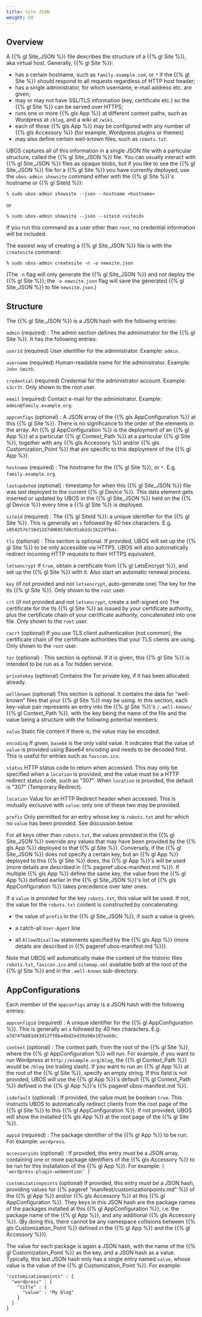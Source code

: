 ```yaml
---
title: Site JSON
weight: 50
---
```


## Overview

A {{% gl Site_JSON %}} file describes the structure of a {{% gl Site %}}, aka virtual
host. Generally, {{% gl Site %}}:

* has a certain hostname, such as ``family.example.com``, or ``*`` if the {{% gl Site %}}
  should respond to all requests regardless of HTTP host header;
* has a single administrator, for which username, e-mail address etc. are given;
* may or may not have SSL/TLS information (key, certificate etc.) so the {{% gl Site %}} can be
  served over HTTPS;
* runs one or more {{% gls App %}} at different context paths, such as Wordpress at ``/blog``,
  and a wiki at ``/wiki``.
* each of those {{% gls App %}} may be configured with any number of
  {{% gls Accessory %}} (for example, Wordpress plugins or themes)
* may also define certain well-known files, such as ``robots.txt``.

UBOS captures all of this information in a single JSON file with a particular structure,
called the {{% gl Site_JSON %}} file. You can usually interact with {{% gl Site_JSON %}}
files as opaque blobs, but if you like to see the {{% gl Site_JSON %}} file for a
{{% gl Site %}} you have currently deployed, use the ``ubos-admin showsite`` command
either with the {{% gl Site %}}'s hostname or {{% gl SiteId %}}:

```
% sudo ubos-admin showsite --json --hostname <hostname>
```

or

```
% sudo ubos-admin showsite --json --siteid <siteid>
```

If you run this command as a user other than ``root``, no credential information will be
included.

The easiest way of creating a {{% gl Site_JSON %}} file is with the ``createsite`` command:

```
% sudo ubos-admin createsite -n -o newsite.json
```

(The ``-n`` flag will only generate the {{% gl Site_JSON %}} and not deploy the
{{% gl Site %}}; the ``-o newsite.json`` flag will save the generated
{{% gl Site_JSON %}} to file ``newsite.json``.)

## Structure

The {{% gl Site_JSON %}} is a JSON hash with the following entries:

``admin`` (required)
: The admin section defines the administrator for the {{% gl Site %}}. It has the following
  entries:

   ``userid`` (required)
      User identifier for the administrator. Example: ``admin``.

   ``username`` (required)
      Human-readable name for the administrator. Example: ``John Smith``.

   ``credential`` (required)
      Credential for the administrator account. Example: ``s3cr3t``. Only shown to the
      root user.

   ``email`` (required)
      Contact e-mail for the administrator. Example: ``admin@family.example.org``.

``appconfigs`` (optional)
: A JSON array of the {{% gls AppConfiguration %}} at this {{% gl Site %}}. There is
  no significance to the order of the elements in the array. An {{% gl AppConfiguration %}}
  is the deployment of an {{% gl App %}} at a particular {{% gl Context_Path %}}
  at a particular {{% gl Site %}}, together with any {{% gls Accessory %}} and/or
  {{% gls Customization_Point %}} that are specific to this deployment of the {{% gl App %}}.

``hostname`` (required)
: The hostname for the {{% gl Site %}}, or ``*``. E.g. ``family.example.org``.

``lastupdated`` (optional)
: timestamp for when this {{% gl Site_JSON %}} file was last deployed to the current
  {{% gl Device %}}. This data element gets inserted or updated by UBOS in the
  {{% gl Site_JSON %}} held on the {{% gl Device %}} every time a {{% gl Site %}}
  is deployed.

``siteid`` (required)
: The {{% gl SiteId %}}: a unique identifier for the {{% gl Site %}}. This is generally
  an ``s`` followed by 40 hex characters. E.g. ``s054257e710d12d7d06957d8c91ab2dc1b22d7b4c``.

``tls`` (optional)
: This section is optional. If provided, UBOS will set up the {{% gl Site %}} to be only
  accessible via HTTPS. UBOS will also automatically redirect incoming HTTP requests
  to their HTTPS equivalent.

   ``letsencrypt``
      If ``true``, obtain a certificate from {{% gl LetsEncrypt %}}, and set up the
      {{% gl Site %}} with it. Also start an automatic renewal process.

   ``key`` (if not provided and not ``letsencrypt``, auto-generate one)
      The key for the tls {{% gl Site %}}. Only shown to the ``root`` user.

   ``crt`` (if not provided and not ``letsencrypt``, create a self-signed on)
      The certificate for the tls {{% gl Site %}} as issued by your certificate authority,
      plus the certificate chain of your certificate authority, concatenated into
      one file.  Only shown to the ``root`` user.

   ``cacrt`` (optional)
      If you use TLS client authentication (not common), the certificate chain
      of the certificate authorities that your TLS clients are using.
      Only shown to the ``root`` user.

``tor`` (optional)
: This section is optional. If it is given, this {{% gl Site %}} is intended to be
  run as a Tor hidden service.

  ``privatekey`` (optional)
     Contains the Tor private key, if it has been allocated already.

``wellknown`` (optional)
   This section is optional. It contains the data for "well-known" files that your
   {{% gl Site %}} may be using. In this section, each key-value pair represents an
   entry into the {{% gl Site %}}'s ``/.well-known/`` {{% gl Context_Path %}}, with the
   key being the name of the file and the value being a structure with the following
   potential members:

   ``value``
      Static file content if there is; the value may be encoded.

   ``encoding``
      If given, ``base64`` is the only valid value. It indicates that the value of
      ``value`` is provided using Base64 encoding and needs to be decoded first. This is
      useful for entries such as `favicon.ico`.

   ``status``
      HTTP status code to return when accessed. This may only be specified when a
      ``location`` is provided, and the value must be a HTTP redirect status code, such
      as "307". When ``location`` is provided, the default is "307" (Temporary Redirect).

   ``location``
      Value for an HTTP Redirect header when accessed. This is mutually exclusive with
      ``value``: only one of these two may be provided.

   ``prefix``
      Only permitted for an entry whose key is ``robots.txt`` and for which no ``value``
      has been provided. See discussion below.

   For all keys other than ``robots.txt``, the values provided in the {{% gl Site_JSON %}}
   override any values that may have been provided by the {{% gls App %}} deployed to that
   {{% gl Site %}}. Conversely, if the {{% gl Site_JSON %}} does not specify a certain key,
   but an {{% gl App %}} deployed to this {{% gl Site %}} does, the {{% gl App %}}'s will
   be used (more details are described in {{% pageref ubos-manifest.md %}}). If multiple
   {{% gls App %}} define the same key, the value from the {{% gl App %}} defined earlier
   in the {{% gl Site_JSON %}}'s list of {{% gls AppConfiguration %}} takes precedence over
   later ones.

   If a ``value`` is provided for the key ``robots.txt``, this value will be used.
   If not, the value for the ``robots.txt`` content is constructed by concatenating:

   * the value of ``prefix`` in the {{% gl Site_JSON %}}, if such a value is given;

   * a catch-all ``User-Agent`` line

   * all ``Allow``/``Disallow`` statements specified by the {{% gls App %}}
     (more details are described in {{% pageref ubos-manifest.md %}}).

   Note that UBOS will automatically make the content of the historic files `robots.txt`,
   `favicon.ico` and `sitemap.xml` available both at the root of the {{% gl Site %}} and
   in the `.well-known` sub-directory.

## AppConfigurations

Each member of the ``appconfigs`` array is a JSON hash with the following entries:

``appconfigid`` (required)
: A unique identifier for the {{% gl AppConfiguration %}}. This is generally an ``a``
  followed by 40 hex characters. E.g. ``a7d74fb881d43d12ff0ba4bd2ed39a98e107eab8c``.

``context`` (optional)
: The context path, from the root of the {{% gl Site %}}, where the {{% gl AppConfiguration %}}
  will run. For example, if you want to run Wordpress at ``http://example.org/blog``, the
  {{% gl Context_Path %}} would be ``/blog`` (no trailing slash). If you want to run an
  {{% gl App %}} at the root of the {{% gl Site %}}, specify an empty string. If this field
  is not provided, UBOS will use the {{% gl App %}}'s default {{% gl Context_Path %}}
  defined in the {{% gl App %}}'s {{% pageref ubos-manifest.md %}}.

``isdefault`` (optional)
: If provided, the value must be boolean ``true``. This instructs UBOS to automatically
  redirect clients from the root page of the {{% gl Site %}} to this {{% gl AppConfiguration %}}.
  If not provided, UBOS will show the installed {{% gls App %}} at the root page of the
  {{% gl Site %}}.

``appid`` (required)
: The package identifier of the {{% gl App %}} to be run. For example: ``wordpress``.

``accessoryids`` (optional)
: If provided, this entry must be a JSON array, containing one or more package
  identifiers of the {{% gls Accessory %}} to be run for this installation of the {{% gl App %}}.
  For example: ``[ 'wordpress-plugin-webmention' ]``

``customizationpoints`` (optional)
  If provided, this entry must be a JSON hash, providing values for
  {{% pageref "manifest/customizationpoints.md" %}} of the {{% gl App %}} and/or
  {{% gls Accessory %}} at this {{% gl AppConfiguration %}}. They keys in this
  JSON hash are the package names of the packages installed at this {{% gl AppConfiguration %}},
  i.e. the package name of the {{% gl App %}}, and any additional {{% gls Accessory %}}.
  (By doing this, there cannot be any namespace collisions between {{% gls Customization_Point %}}
  defined in the {{% gl App %}} and the {{% gl Accessory %}}).

  The value for each package is again a JSON hash, with the name of the
  {{% gl Customization_Point %}} as the key, and a JSON hash as a value. Typically, this
  last JSON hash only has a single entry named ``value``, whose value is the value of the
  {{% gl Customization_Point %}}. For example:

  ```
  "customizationpoints" : {
    "wordpress" : {
      "title" : {
        "value" : "My blog"
      }
    }
  }
  ```
